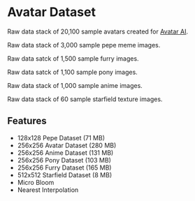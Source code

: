 
# Avatar Dataset

Raw data stack of 20,100 sample avatars created for [Avatar AI](https://t.me/AvatarAIBot).

Raw data stack of 3,000 sample pepe meme images.

Raw data satck of 1,500 sample furry images.

Raw data satck of 1,100 sample pony images.

Raw data stack of 1,000 sample anime images.

Raw data stack of 60 sample starfield texture images.


## Features

- 128x128 Pepe Dataset (71 MB)
- 256x256 Avatar Dataset (280 MB)
- 256x256 Anime Dataset (131 MB)
- 256x256 Pony Dataset (103 MB)
- 256x256 Furry Dataset (165 MB)
- 512x512 Starfield Dataset (8 MB)
- Micro Bloom
- Nearest Interpolation
